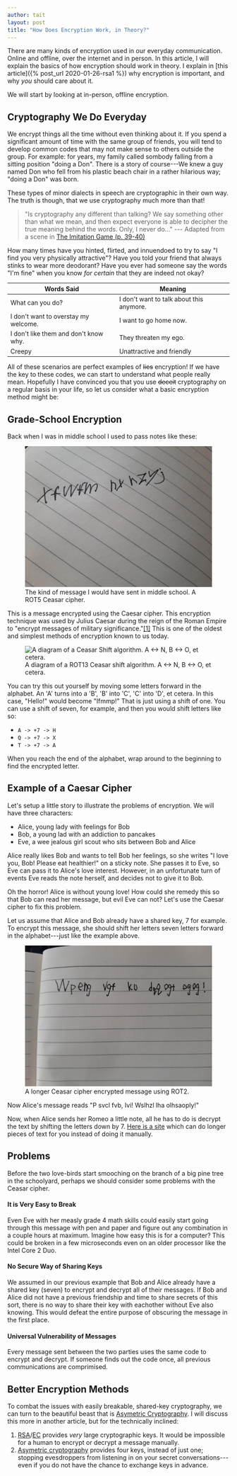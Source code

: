 ```yaml
---
author: tait
layout: post
title: "How Does Encryption Work, in Theory?"
---
```



There are many kinds of encryption used in our everyday communication. Online and offline, over the internet and in person. In this article, I will explain the basics of how encryption should work in theory. I explain in [this article]({% post_url 2020-01-26-rsa1 %}) why encryption is important, and why *you* should care about it.

We will start by looking at in-person, offline encryption.

## Cryptography We Do Everyday
We encrypt things all the time without even thinking about it. 
If you spend a significant amount of time with the same group of friends, you will tend to develop common codes that may not make sense to others outside the group.
For example: for years, my family called sombody falling from a sitting position "doing a Don". There is a story of course---We knew a guy named Don who fell from his plastic beach chair in a rather hilarious way; "doing a Don" was born.

These types of minor dialects in speech are cryptographic in their own way. The truth is though, that we use cryptography much more than that!

> "Is cryptography any different than talking?
> We say something other than what we mean, and then expect everyone is able to decipher the true meaning behind the words.
> Only, I never do..." --- Adapted from a scene in [The Imitation Game (p. 39-40)](https://www.benedictcumberbatch.co.uk/wordpress/wp-content/uploads/ScreenplayTIG.pdf)

How many times have you hinted, flirted, and innuendoed to try to say "I find you very physically attractive"?
Have you told your friend that always stinks to wear more deodorant?
Have you ever had someone say the words "I'm fine" when you know *for certain* that they are indeed not okay?

Words Said | Meaning
--- | ---
What can you do? | I don't want to talk about this anymore.
I don't want to overstay my welcome. | I want to go home now.
I don't like them and don't know why. | They threaten my ego.
Creepy | Unattractive and friendly

All of these scenarios are perfect examples of ~~lies~~ encryption! If we have the key to these codes, we can start to understand what people really mean.
Hopefully I have convinced you that you use ~~deceit~~ cryptography on a regular basis in your life, so let us consider what a basic encryption method might be:

## Grade-School Encryption
Back when I was in middle school I used to pass notes like these:

<figure>
  <img alt="A message I would have sent in middle school. ROT5: Xfwfm hx hzy" src="/assets/img/ceasar1.jpg">
  <figcaption>
    The kind of message I would have sent in middle school. A ROT5 Ceasar cipher.
  </figcaption>
</figure>
This is a message encrypted using the Caesar cipher. This encryption technique was used by Julius Caesar during the reign of the Roman Empire to "encrypt messages of military significance."<a class="citation-link" href="https://en.wikipedia.org/wiki/Caesar_chipher/">[1]</a>
This is one of the oldest and simplest methods of encryption known to us today.

<figure>
  <img alt="A diagram of a Ceasar Shift algorithm. A <-> N, B <-> O, et cetera." src="/assets/img/ceasar13.png">
  <figcaption>
    A diagram of a ROT13 Ceasar shift algorithm. A <-> N, B <-> O, et cetera.
  </figcaption>
</figure>

You can try this out yourself by moving some letters forward in the alphabet.
An 'A' turns into a 'B', 'B' into 'C', 'C' into 'D', et cetera.
In this case, "Hello!" would become "Ifmmp!"
That is just using a shift of one. You can use a shift of seven, for example, and then you would shift letters like so:

- `A -> +7 -> H`
- `Q -> +7 -> X`
- `T -> +7 -> A`

When you reach the end of the alphabet, wrap around to the beginning to find the encrypted letter.

## Example of a Caesar Cipher
Let's setup a little story to illustrate the problems of encryption. We will have three characters:

* Alice, young lady with feelings for Bob
* Bob, a young lad with an addiction to pancakes
* Eve, a wee jealous girl scout who sits between Bob and Alice

Alice really likes Bob and wants to tell Bob her feelings, so she writes "I love you, Bob! Please eat healthier!" on a sticky note.
She passes it to Eve, so Eve can pass it to Alice's love interest.
However, in an unfortunate turn of events Eve reads the note herself, and decides not to give it to Bob.

Oh the horror! Alice is without young love! How could she remedy this so that Bob can read her message, but evil Eve can not?
Let's use the Caesar cipher to fix this problem.

Let us assume that Alice and Bob already have a shared key, 7 for example. To encrypt this message, she should shift her letters seven letters forward in the alphabet---just like the example above.

<figure>
<img alt="A longer Ceasar cipher encrypted message: ROT2: Wpeng Vgf ku dqqogt ogog]" src="/assets/img/ceasar2.jpg">
  <figcaption>
    A longer Ceasar cipher encrypted message using ROT2.
  </figcaption>
</figure>

Now Alice's message reads "P svcl fvb, Ivi! Wslhzl lha olhsaoply!"

Now, when Alice sends her Romeo a little note, all he has to do is decrypt the text by shifting the letters down by 7.
[Here is a site](https://www.xarg.org/tools/caesar-cipher/) which can do longer pieces of text for you instead of doing it manually.

## Problems

Before the two love-birds start smooching on the branch of a big pine tree in the schoolyard, perhaps we should consider some problems with the Ceasar cipher.

#### It is Very Easy to Break

Even Eve with her measly grade 4 math skills could easily start going through this message with pen and paper and figure out any combination in a couple hours at maximum.
Imagine how easy this is for a computer?
This could be broken in a few microseconds even on an older processor like the Intel Core 2 Duo.

#### No Secure Way of Sharing Keys

We assumed in our previous example that Bob and Alice already have a shared key (seven) to encrypt and decrypt all of their messages.
If Bob and Alice did not have a previous friendship and time to share secrets of this sort, there is no way to share their key with eachother without Eve also knowing.
This would defeat the entire purpose of obscuring the message in the first place.

#### Universal Vulnerability of Messages

Every message sent between the two parties uses the same code to encrypt and decrypt. If someone finds out the code once, all previous communications are comprimised.

## Better Encryption Methods

To combat the issues with easily breakable, shared-key cryptography, we can turn to the beautiful beast that is [Asymetric Cryptography](https://en.wikipedia.org/wiki/Public-key_cryptography).
I will discuss this more in another article, but for the technically inclined:

1. [RSA](https://en.wikipedia.org/wiki/RSA_(cryptosystem))/[EC](https://en.wikipedia.org/wiki/Elliptic-curve_cryptography) provides *very* large cryptographic keys. It would be impossible for a human to encrypt or decrypt a message manually.
2. [Asymetric cryptography](https://www.youtube.com/watch?v=GSIDS_lvRv4) provides four keys, instead of just one; stopping evesdroppers from listening in on your secret conversations---even if you do not have the chance to exchange keys in advance.

